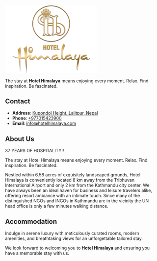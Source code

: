 <img src="/public/logo.svg" alt="Hotel Himalaya" width="300"/>

The stay at **Hotel Himalaya** means enjoying every moment. Relax. Find inspiration. Be fascinated.

## Contact

- **Address**: [Kupondol Height, Lalitpur, Nepal](https://maps.app.goo.gl/z21PjniKuqXbC3PN6)
- **Phone**: [+977015423900](tel:+97701-5423900)
- **Email**: [info@hotelhimalaya.com](mailto:info@hotelhimalaya.com)

## About Us

37 YEARS OF HOSPITALITY!!

The stay at Hotel Himalaya means enjoying every moment. Relax. Find inspiration. Be fascinated.

Nestled within 6.58 acres of exquisitely landscaped grounds, Hotel Himalaya is conveniently located 8 km away from the Tribhuvan International Airport and only 2 km from the Kathmandu city center. We have always been an ideal haven for business and leisure travelers alike, offering resort ambiance with an intimate touch. Since many of the distinguished NGOs and INGOs in Kathmandu are in the vicinity the UN head office is only a few minutes walking distance.

## Accommodation

Indulge in serene luxury with meticulously curated rooms, modern amenities, and breathtaking views for an unforgettable tailored stay.

We look forward to welcoming you to **Hotel Himalaya** and ensuring you have a memorable stay with us.

<!-- ![Hotel Himalaya](https://mithila-yatri.pages.dev/assets/mithila_night-BP4wXxoQ.webp)

![Hotel Himalaya](https://mithila-yatri.pages.dev/assets/mithila-BauZmQvB.webp)

<div style="display: flex; justify-content: space-between;">
  <img src="https://mithila-yatri.pages.dev/assets/room1-Dq4x4xNH.webp" style="width: 49%;" />

  <img src="https://mithila-yatri.pages.dev/assets/room3-CGyEWjdq.webp" style="width: 49%;" />
</div> -->
